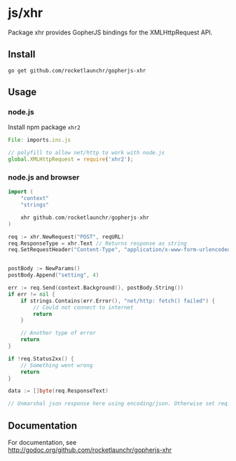 # js/xhr

Package xhr provides GopherJS bindings for the XMLHttpRequest API.

## Install

    go get github.com/rocketlaunchr/gopherjs-xhr

## Usage

### node.js

Install npm package `xhr2`

```javascript 
File: imports.inc.js

// polyfill to allow net/http to work with node.js
global.XMLHttpRequest = require('xhr2'); 
```

### node.js and browser

```go
import (
	"context"
	"strings"

	xhr github.com/rocketlaunchr/gopherjs-xhr
)

req := xhr.NewRequest("POST", reqURL)
req.ResponseType = xhr.Text // Returns response as string
req.SetRequestHeader("Content-Type", "application/x-www-form-urlencoded")


postBody := NewParams()
postBody.Append("setting", 4)

err := req.Send(context.Background(), postBody.String())
if err != nil {
	if strings.Contains(err.Error(), "net/http: fetch() failed") {
		// Could not connect to internet
		return
	}

	// Another type of error
	return
}

if !req.Status2xx() {
	// Something went wrong
	return
}

data := []byte(req.ResponseText)

// Unmarshal json response here using encoding/json. Otherwise set req.ResponseType = "json".
```


## Documentation

For documentation, see http://godoc.org/github.com/rocketlaunchr/gopherjs-xhr

